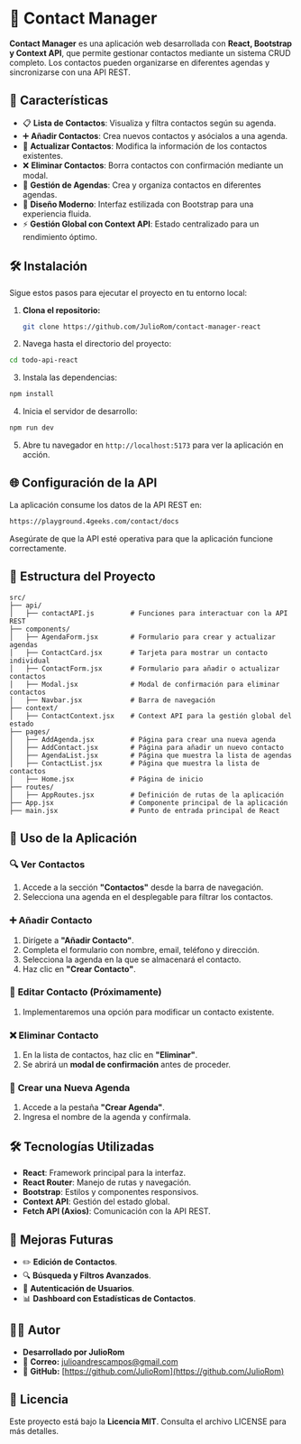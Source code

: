 # 📒 Contact Manager

**Contact Manager** es una aplicación web desarrollada con **React, Bootstrap y Context API**, que permite gestionar contactos mediante un sistema CRUD completo. Los contactos pueden organizarse en diferentes agendas y sincronizarse con una API REST.

## 🚀 Características

- 📋 **Lista de Contactos**: Visualiza y filtra contactos según su agenda.
- ➕ **Añadir Contactos**: Crea nuevos contactos y asócialos a una agenda.
- 📝 **Actualizar Contactos**: Modifica la información de los contactos existentes.
- ❌ **Eliminar Contactos**: Borra contactos con confirmación mediante un modal.
- 📂 **Gestión de Agendas**: Crea y organiza contactos en diferentes agendas.
- 🎨 **Diseño Moderno**: Interfaz estilizada con Bootstrap para una experiencia fluida.
- ⚡ **Gestión Global con Context API**: Estado centralizado para un rendimiento óptimo.

## 🛠 Instalación

Sigue estos pasos para ejecutar el proyecto en tu entorno local:

1. **Clona el repositorio:**
   ```bash
   git clone https://github.com/JulioRom/contact-manager-react

2. Navega hasta el directorio del proyecto:
```bash
cd todo-api-react
```

3. Instala las dependencias:
```bash
npm install
```

4. Inicia el servidor de desarrollo:
```bash
npm run dev
```

5. Abre tu navegador en `http://localhost:5173` para ver la aplicación en acción.

## 🌐 Configuración de la API

La aplicación consume los datos de la API REST en:

```bash
https://playground.4geeks.com/contact/docs
```

Asegúrate de que la API esté operativa para que la aplicación funcione correctamente.

## 📂 Estructura del Proyecto

```plaintext
src/
├── api/
│   ├── contactAPI.js         # Funciones para interactuar con la API REST
├── components/
│   ├── AgendaForm.jsx        # Formulario para crear y actualizar agendas
│   ├── ContactCard.jsx       # Tarjeta para mostrar un contacto individual
│   ├── ContactForm.jsx       # Formulario para añadir o actualizar contactos
│   ├── Modal.jsx             # Modal de confirmación para eliminar contactos
│   ├── Navbar.jsx            # Barra de navegación
├── context/
│   ├── ContactContext.jsx    # Context API para la gestión global del estado
├── pages/
│   ├── AddAgenda.jsx         # Página para crear una nueva agenda
│   ├── AddContact.jsx        # Página para añadir un nuevo contacto
│   ├── AgendaList.jsx        # Página que muestra la lista de agendas
│   ├── ContactList.jsx       # Página que muestra la lista de contactos
│   ├── Home.jsx              # Página de inicio
├── routes/
│   ├── AppRoutes.jsx         # Definición de rutas de la aplicación
├── App.jsx                   # Componente principal de la aplicación
├── main.jsx                  # Punto de entrada principal de React
```

## 📌 Uso de la Aplicación

### 🔍 **Ver Contactos**
1. Accede a la sección **"Contactos"** desde la barra de navegación.
2. Selecciona una agenda en el desplegable para filtrar los contactos.

### ➕ **Añadir Contacto**
1. Dirígete a **"Añadir Contacto"**.
2. Completa el formulario con nombre, email, teléfono y dirección.
3. Selecciona la agenda en la que se almacenará el contacto.
4. Haz clic en **"Crear Contacto"**.

### 📝 **Editar Contacto** (Próximamente)
1. Implementaremos una opción para modificar un contacto existente.

### ❌ **Eliminar Contacto**
1. En la lista de contactos, haz clic en **"Eliminar"**.
2. Se abrirá un **modal de confirmación** antes de proceder.

### 📂 **Crear una Nueva Agenda**
1. Accede a la pestaña **"Crear Agenda"**.
2. Ingresa el nombre de la agenda y confírmala.

## 🛠 Tecnologías Utilizadas

- **React**: Framework principal para la interfaz.
- **React Router**: Manejo de rutas y navegación.
- **Bootstrap**: Estilos y componentes responsivos.
- **Context API**: Gestión del estado global.
- **Fetch API (Axios)**: Comunicación con la API REST.

## 🔮 Mejoras Futuras

- ✏️ **Edición de Contactos**.
- 🔍 **Búsqueda y Filtros Avanzados**.
- 🔐 **Autenticación de Usuarios**.
- 📊 **Dashboard con Estadísticas de Contactos**.

## 🧑‍💻 Autor

- **Desarrollado por JulioRom**
- 📧 **Correo:** [julioandrescampos@gmail.com](mailto:julioandrescampos@gmail.com)
- 🔗 **GitHub:** [https://github.com/JulioRom](https://github.com/JulioRom)

## 📜 Licencia

Este proyecto está bajo la **Licencia MIT**. Consulta el archivo LICENSE para más detalles.